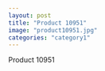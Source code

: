```yaml
---
layout: post
title: "Product 10951"
image: "product10951.jpg"
categories: "category1"
---
```

Product 10951
